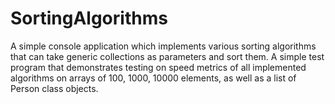 # SortingAlgorithms

A simple console application which implements various sorting algorithms that can take generic collections as parameters and sort them. 
A simple test program that demonstrates testing on speed metrics of all implemented algorithms on arrays of 100, 1000, 10000 elements, as well as a list of Person class objects.
